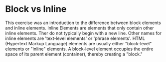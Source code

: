 Block vs Inline
=================
This exercise was an introduction to the difference between block elements and inline elements. Inline Elements are elements that only contain other inline elements. Ther do not typically begin with a new line. Other names for inline elements are 'text-level elements' or 'phrase elements'.
HTML (Hypertext Markup Language) elements are usually either "block-level" elements or "inline" elements. A block-level element occupies the entire space of its parent element (container), thereby creating a "block."